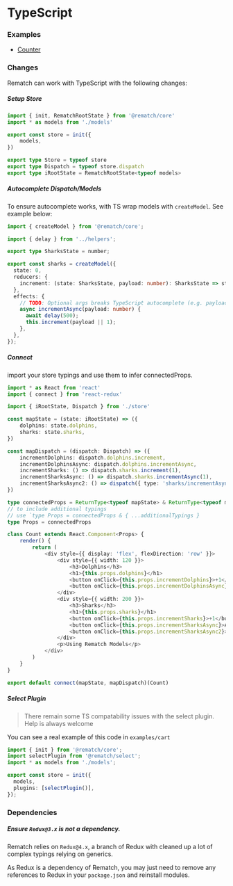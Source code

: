 # TypeScript

### Examples

- [Counter](https://github.com/rematch/rematch/tree/master/examples/ts/count/)

### Changes

Rematch can work with TypeScript with the following changes:

##### Setup Store

```ts
import { init, RematchRootState } from '@rematch/core'
import * as models from './models'

export const store = init({
	models,
})

export type Store = typeof store
export type Dispatch = typeof store.dispatch
export type iRootState = RematchRootState<typeof models>
```

##### Autocomplete Dispatch/Models

To ensure autocomplete works, with TS wrap models with `createModel`. See example below:

```ts
import { createModel } from '@rematch/core';

import { delay } from '../helpers';

export type SharksState = number;

export const sharks = createModel({
  state: 0,
  reducers: {
    increment: (state: SharksState, payload: number): SharksState => state + payload,
  },
  effects: {
    // TODO: Optional args breaks TypeScript autocomplete (e.g. payload: number = 1)
    async incrementAsync(payload: number) {
      await delay(500);
      this.increment(payload || 1);
    },
  },
});
```

##### Connect

import your store typings and use them to infer connectedProps.

```ts
import * as React from 'react'
import { connect } from 'react-redux'

import { iRootState, Dispatch } from './store'

const mapState = (state: iRootState) => ({
	dolphins: state.dolphins,
	sharks: state.sharks,
})

const mapDispatch = (dispatch: Dispatch) => ({
	incrementDolphins: dispatch.dolphins.increment,
	incrementDolphinsAsync: dispatch.dolphins.incrementAsync,
	incrementSharks: () => dispatch.sharks.increment(1),
	incrementSharksAsync: () => dispatch.sharks.incrementAsync(1),
	incrementSharksAsync2: () => dispatch({ type: 'sharks/incrementAsync', payload: 2 }),
})

type connectedProps = ReturnType<typeof mapState> & ReturnType<typeof mapDispatch>
// to include additional typings
// use `type Props = connectedProps & { ...additionalTypings }
type Props = connectedProps

class Count extends React.Component<Props> {
	render() {
		return (
			<div style={{ display: 'flex', flexDirection: 'row' }}>
				<div style={{ width: 120 }}>
					<h3>Dolphins</h3>
					<h1>{this.props.dolphins}</h1>
					<button onClick={this.props.incrementDolphins}>+1</button>
					<button onClick={this.props.incrementDolphinsAsync}>Async +1</button>
				</div>
				<div style={{ width: 200 }}>
					<h3>Sharks</h3>
					<h1>{this.props.sharks}</h1>
					<button onClick={this.props.incrementSharks}>+1</button>
					<button onClick={this.props.incrementSharksAsync}>Async +1</button>
					<button onClick={this.props.incrementSharksAsync2}>Async +2</button>
				</div>
				<p>Using Rematch Models</p>
			</div>
		)
	}
}

export default connect(mapState, mapDispatch)(Count)

```

##### Select Plugin

> There remain some TS compatability issues with the select plugin. Help is always welcome

You can see a real example of this code in `examples/cart`

```ts
import { init } from '@rematch/core';
import selectPlugin from '@rematch/select';
import * as models from './models';

export const store = init({
  models,
  plugins: [selectPlugin()],
});
```

### Dependencies

##### Ensure `Redux@3.x` is not a dependency. 

Rematch relies on `Redux@4.x`, a branch of Redux with cleaned up a lot of complex typings relying on generics.

As Redux is a dependency of Rematch, you may just need to remove any references to Redux in your `package.json` and reinstall modules.